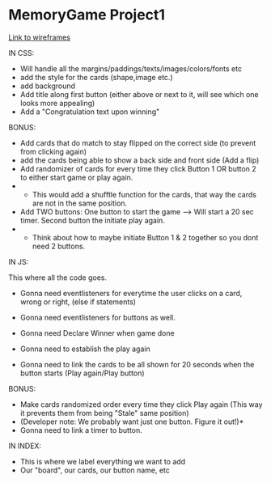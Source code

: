 # MemoryGame Project1
[Link to wireframes](https://whimsical.com/memory-game-3LmjFSi7nZwtcEvAQoJ3MC)


IN CSS:

* Will handle all the margins/paddings/texts/images/colors/fonts etc
* add the style for the cards (shape,image etc.)
* add background
* Add title along first button (either above or next to it, will see which one looks more appealing)
* Add a "Congratulation text upon winning" 


BONUS:
* Add cards that do match to stay flipped on the correct side (to prevent from clicking again)
* add the cards being able to show a back side and front side (Add a flip)
* Add randomizer of cards for every time they click Button 1 OR button 2 to either start game or play again.
*  * This would add a shufftle function for the cards, that way the cards are not in the same position.
* Add TWO buttons: One button to start the game --> Will start a 20 sec timer. Second button the initiate play again.
* * Think about how to maybe initiate Button 1 & 2 together so you dont need 2 buttons.




IN JS:

This where all the code goes.

* Gonna need eventlisteners for everytime the user clicks on a card, wrong or right, (else if statements)
* Gonna need eventlisteners for buttons as well.
* Gonna need Declare Winner when game done
* Gonna need to establish the play again

* Gonna need to link the cards to be all shown for 20 seconds when the button starts (Play again/Play button)

BONUS: 
* Make cards randomized order every time they click Play again (This way it prevents them from being "Stale" same position)
* (Developer note: We probably want just one button. Figure it out!)*
* Gonna need to link a timer to button.




IN INDEX:

* This is where we label everything we want to add
* Our "board", our cards, our button name, etc 
